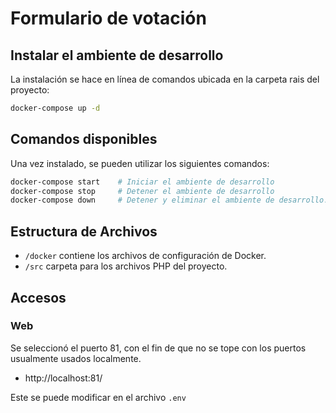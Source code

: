 # Formulario de votación

## Instalar el ambiente de desarrollo

La instalación se hace en línea de comandos ubicada en la carpeta rais del proyecto:

```zsh
docker-compose up -d
```

## Comandos disponibles

Una vez instalado, se pueden utilizar los siguientes comandos:

```zsh
docker-compose start    # Iniciar el ambiente de desarrollo
docker-compose stop     # Detener el ambiente de desarrollo
docker-compose down     # Detener y eliminar el ambiente de desarrollo.
```

## Estructura de Archivos

* `/docker` contiene los archivos de configuración de Docker.
* `/src` carpeta para los archivos PHP del proyecto.

## Accesos

### Web
Se seleccionó el puerto 81, con el fin de que no se tope con los puertos usualmente usados localmente.
* http://localhost:81/

Este se puede modificar en el archivo `.env`